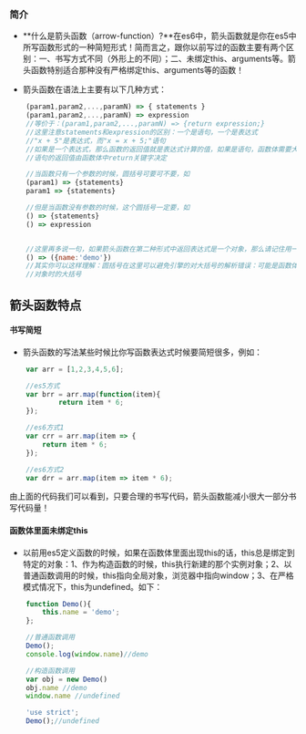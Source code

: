 ### 简介

* **什么是箭头函数（arrow-function）?**在es6中，箭头函数就是你在es5中所写函数形式的一种简短形式！简而言之，跟你以前写过的函数主要有两个区别：一、书写方式不同（外形上的不同）；二、未绑定this、arguments等。箭头函数特别适合那种没有严格绑定this、arguments等的函数！

* 箭头函数在语法上主要有以下几种方式：

```javascript
	(param1,param2,...,paramN) => { statements }
	(param1,param2,...,paramN) => expression
	//等价于：(param1,param2,...,paramN) => {return expression;}
	//这里注意statements和expression的区别：一个是语句，一个是表达式
	//"x + 5"是表达式，而"x = x + 5;"语句
	//如果是一个表达式，那么函数的返回值就是表达式计算的值，如果是语句，函数体需要大括号
	//语句的返回值由函数体中return关键字决定

	//当函数只有一个参数的时候，圆括号可要可不要，如
	(param1) => {statements}
	param1 => {statements}

	//但是当函数没有参数的时候，这个圆括号一定要，如
	() => {statements}
	() => expression


	//这里再多说一句，如果箭头函数在第二种形式中返回表达式是一个对象，那么请记住用一个圆括号把对象包住，如
	() => ({name:'demo'})
	//其实你可以这样理解：圆括号在这里可以避免引擎的对大括号的解析错误：可能是函数体的大括号，也可能是定义
	//对象时的大括号

```


## 箭头函数特点

#### 书写简短

* 箭头函数的写法某些时候比你写函数表达式时候要简短很多，例如：

```javascript
	var arr = [1,2,3,4,5,6];

	//es5方式
	var brr = arr.map(function(item){
			return item * 6;
	});

	//es6方式1
	var crr = arr.map(item => {
		return item * 6;
	});

	//es6方式2
	var drr = arr.map(item => item * 6);

```

由上面的代码我们可以看到，只要合理的书写代码，箭头函数能减小很大一部分书写代码量！


#### 函数体里面未绑定this

* 以前用es5定义函数的时候，如果在函数体里面出现this的话，this总是绑定到特定的对象：1、作为构造函数的时候，this执行新建的那个实例对象；2、以普通函数调用的时候，this指向全局对象，浏览器中指向window；3、在严格模式情况下，this为undefined。如下：

```javascript
	function Demo(){
		this.name = 'demo';
	};

	//普通函数调用
	Demo();
	console.log(window.name)//demo

	//构造函数调用
	var obj = new Demo()
	obj.name //demo
	window.name //undefined

	'use strict';
	Demo();//undefined
```